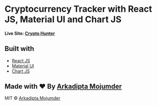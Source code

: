 # Cryptocurrency Tracker with React JS, Material UI and Chart JS

#### Live Site: [Crypto Hunter](https://cypto-hunter.netlify.app/) 

## Built with 

- [React JS](https://reactjs.org/)
- [Material UI](https://v4.mui.com/)
- [Chart JS](https://reactchartjs.github.io/react-chartjs-2/#/)

## Made with ♥ By [Arkadipta Mojumder](https://www.linkedin.com/in/arkadipta-mojumder)

MIT © [Arkadipta Mojumder](https://github.com/arkaslittlemind)
